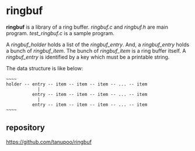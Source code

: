 ringbuf
=======

**ringbuf** is a library of a ring buffer.
*ringbuf.c* and *ringbuf.h* are main program.
*test_ringbuf.c* is a sample program.

A *ringbuf_holder* holds a list of the *ringbuf_entry*. 
And, a *ringbuf_entry* holds a bunch of *ringbuf_item*.
The bunch of *ringbuf_item* is a ring buffer itself.
A *ringbuf_entry* is identified by a key which must be a printable string.

The data structure is like below:

    ~~~~
    holder -- entry -- item -- item -- item -- ... -- item
                |
              entry -- item -- item -- item -- ... -- item
                |
              entry -- item -- item -- item -- ... -- item
    ~~~~

## repository

https://github.com/tanupoo/ringbuf
